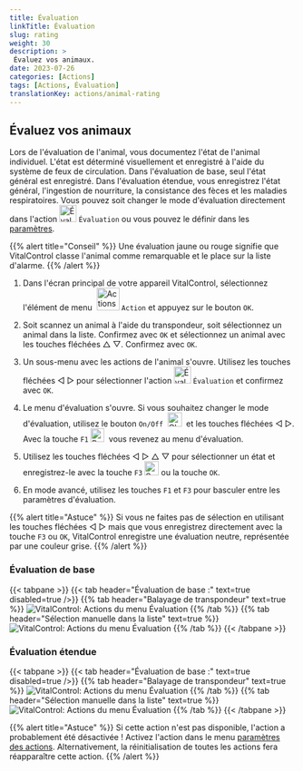 ```yaml
---
title: Évaluation
linkTitle: Évaluation
slug: rating
weight: 30
description: >
 Évaluez vos animaux.
date: 2023-07-26
categories: [Actions]
tags: [Actions, Évaluation]
translationKey: actions/animal-rating
---
```


## Évaluez vos animaux

Lors de l'évaluation de l'animal, vous documentez l'état de l'animal individuel. L'état est déterminé visuellement et enregistré à l'aide du système de feux de circulation. Dans l'évaluation de base, seul l'état général est enregistré. Dans l'évaluation étendue, vous enregistrez l'état général, l'ingestion de nourriture, la consistance des fèces et les maladies respiratoires. Vous pouvez soit changer le mode d'évaluation directement dans l'action <img src="/icons/actions/rating.svg" width="30" align="bottom" alt="Évaluation" /> `Évaluation` ou vous pouvez le définir dans les [paramètres](../../settings/data-acquisition/#mode-of-animal-rating).

{{% alert title="Conseil" %}}
Une évaluation jaune ou rouge signifie que VitalControl classe l'animal comme remarquable et le place sur la liste d'alarme.
{{% /alert %}}

1. Dans l'écran principal de votre appareil VitalControl, sélectionnez l'élément de menu &nbsp;<img src="/icons/actions.svg" width="40" align="bottom" alt="Actions" /> `Action` et appuyez sur le bouton `OK`.

2. Soit scannez un animal à l'aide du transpondeur, soit sélectionnez un animal dans la liste. Confirmez avec `OK` et sélectionnez un animal avec les touches fléchées △ ▽. Confirmez avec `OK`.

3. Un sous-menu avec les actions de l'animal s'ouvre. Utilisez les touches fléchées ◁ ▷ pour sélectionner l'action <img src="/icons/actions/rating.svg" width="30" align="bottom" alt="Évaluation" /> `Évaluation` et confirmez avec `OK`.

4. Le menu d'évaluation s'ouvre. Si vous souhaitez changer le mode d'évaluation, utilisez le bouton `On/Off` &nbsp;<img src="/icons/gear.svg" width="25" align="bottom" alt="Chaîne d'actions" />&nbsp; et les touches fléchées ◁ ▷. Avec la touche `F1` <img src="/icons/footer/exit.svg" width="24" align="bottom" alt="Retour" />&nbsp; vous revenez au menu d'évaluation.

5. Utilisez les touches fléchées ◁ ▷ △ ▽ pour sélectionner un état et enregistrez-le avec la touche `F3` <img src="/icons/footer/save.svg" width="25" align="bottom" alt="Sauvegarder" /> ou la touche `OK`.

6. En mode avancé, utilisez les touches `F1` et `F3` pour basculer entre les paramètres d'évaluation.

{{% alert title="Astuce" %}}
Si vous ne faites pas de sélection en utilisant les touches fléchées ◁ ▷ mais que vous enregistrez directement avec la touche `F3` ou `OK`, VitalControl enregistre une évaluation neutre, représentée par une couleur grise.
{{% /alert %}}

### Évaluation de base

{{< tabpane >}}
{{< tab header="Évaluation de base :" text=true disabled=true />}}
{{% tab header="Balayage de transpondeur" text=true %}}
![VitalControl: Actions du menu Évaluation](../images/basicrating-scan.png "Évaluation de base")
{{% /tab %}}
{{% tab header="Sélection manuelle dans la liste" text=true %}}
![VitalControl: Actions du menu Évaluation](../images/basicrating.png "Évaluation de base")
{{% /tab %}}
{{< /tabpane >}}

### Évaluation étendue

{{< tabpane >}}
{{< tab header="Évaluation de base :" text=true disabled=true />}}
{{% tab header="Balayage de transpondeur" text=true %}}
![VitalControl: Actions du menu Évaluation](../images/extendedrating-scan.png "Évaluation étendue")
{{% /tab %}}
{{% tab header="Sélection manuelle dans la liste" text=true %}}
![VitalControl: Actions du menu Évaluation](../images/extendedrating.png "Évaluation étendue")
{{% /tab %}}
{{< /tabpane >}}

{{% alert title="Astuce" %}}
Si cette action n'est pas disponible, l'action a probablement été désactivée ! Activez l'action dans le menu [paramètres des actions](../settings/). Alternativement, la réinitialisation de toutes les actions fera réapparaître cette action.
{{% /alert %}}
